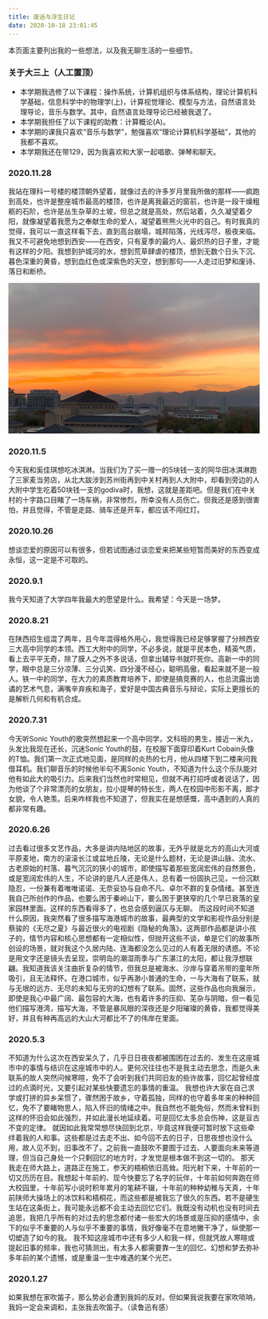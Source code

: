 ```yaml
---
title: 废话与浮生日记
date: 2020-10-18 23:01:45
---
```


本页面主要列出我的一些想法，以及我无聊生活的一些细节。

### 关于大三上（人工置顶）

- 本学期我选修了以下课程：操作系统，计算机组织与体系结构，理论计算机科学基础，信息科学中的物理学(上)，计算视觉理论、模型与方法，自然语言处理导论，音乐与数学。其中，自然语言处理导论已经被我退了。
- 本学期我担任了以下课程的助教：计算概论(A)。
- 本学期的课我只喜欢“音乐与数学”，勉强喜欢“理论计算机科学基础”，其他的我都不喜欢。
- 本学期我还在带129，因为我喜欢和大家一起唱歌、弹琴和聊天。





### 2020.11.28

我站在理科一号楼的楼顶朝外望着，就像过去的许多岁月里我所做的那样——疯跑到高处，也许是整座城市最高的楼顶，也许是离我最近的窗前，也许是一段干燥粗粝的石阶，也许是丛生杂草的土坡，但总之就是高处，然后站着，久久凝望着夕阳，就像凝望着我愿为之奉献生命的爱人，凝望着熊熊火光中的自己。有时我真的觉得，我可以一直这样看下去，直到高台崩塌，城邦陷落，光线泻尽，极夜来临。我又不可避免地想到西安——在西安，只有夏季的最灼人、最炽热的日子里，才能有这样的夕阳。我想到护城河的水，想到荒草肆虐的楼顶，想到无数个日头下沉、暮色深重的黄昏，想到血红色或深紫色的天空，想到那句——人走过旧梦和废诗、落日和断桥。

<img src="index.assets/image-20210107173006428.png" alt="image-20210107173006428" style="zoom:67%;" />

### 2020.11.5

今天我和奚佳琪想吃冰淇淋。当我们为了买一赠一的5块钱一支的阿华田冰淇淋跑了三家麦当劳店，从北大跋涉到苏州街再到中关村再到人大附中，却看到旁边的人大附中学生吃着50块钱一支的godiva时，我想，这就是差距吧。但是我们在中关村的十字路口目睹了一场车祸，非常惨烈，所幸没有人员伤亡。但我还是感到很害怕，并且觉得，不管是走路、骑车还是开车，都应该不闯红灯。

### 2020.10.26

想谈恋爱的原因可以有很多，但若试图通过谈恋爱来把某些短暂而美好的东西变成永恒，这一定是不可取的。

### 2020.9.1

我今天知道了大学四年我最大的愿望是什么。我希望：今天是一场梦。

### 2020.8.21

在陕西招生组混了两年，且今年混得格外用心，我觉得我已经足够掌握了分辨西安三大高中同学的本领。西工大附中的同学，不必多说，就是平民本色，精英气质，看上去平平无奇，除了膜人之外不多说话，但拿出辅导书就吓死你。高新一中的同学，眼中总是三分凉薄、三分讥笑、四分漫不经心，聪明高傲，看起来就不是一般人。铁一中的同学，在大力的素质教育培养下，即使是搞竞赛的人，也总流露出诡谲的艺术气息，满嘴辛弃疾和海子，爱好是中国古典音乐与辩论，实际上更擅长的是解析几何和有机合成。

### 2020.7.31

今天听Sonic Youth的歌突然想起来一个高中同学，文科班的男生，接近一米九，头发比我现在还长，沉迷Sonic Youth的鼓，在校服下面穿印着Kurt Cobain头像的T恤。我们第一次正式地见面，是同样的炎热的七月，他从四楼下到二楼来问我借耳机。我们聊音乐的时候他半句不离Sonic Youth，不知道为什么这个乐队能对他有如此大的吸引力。后来我们当然也时常相见，但就不再打招呼或者说话了，因为他谈了个非常漂亮的女朋友，拉小提琴的特长生，两人在校园中形影不离，郎才女貌，令人艳羡。后来咋样我也不知道了，但我实在是想感慨，高中遇到的人真的都非常有趣。 

### 2020.6.26

过去看过很多文艺作品，大多是讲内陆地区的故事，无外乎就是北方的高山大河或平原麦地，南方的滚滚长江或盆地丘陵，无论是什么题材，无论是讲山脉、流水、古老原始的村落、暮气沉沉的狭小的城市，即使描写着那些宽阔宏伟的自然景色，或是宽阔宏伟的人生，不论讲的是凡人还是伟人，总有着一份固执己见，一份沉默隐忍，一份兼有着唯唯诺诺、无奈妥协与自命不凡、卓尔不群的复杂情绪。甚至连我自己所创作的作品，也要么困于秦岭山下，要么困于更狭窄的几个早已衰落的皇家园林里面。这样的东西看得多了，也总会感到逼仄与无聊。
而这段时间不知道什么原因，我突然看了很多描写海港城市的故事，最典型的文学和影视作品分别是蔡骏的《无尽之夏》与最近很火的电视剧《隐秘的角落》。这两部作品都是讲小孩子的，情节内容和核心思想都有一定相似性，但抛开这些不谈，单是它们的故事所创设的场景，就对我这个久居内陆、连海都没怎么见过的人有着无限的诱惑。不论是用文字还是镜头去呈现，崇明岛的潮湿雨季与广东湛江的太阳，都让我浮想联翩。我知道我该关注曲折复杂的情节，但我总是被海水、沙岸与穿着吊带的童年所吸引，且无法释怀。在港口城市，似乎再渺小普通的生命，一与大海有了联系，就与无垠的远方、无尽的未知与无穷的幻想有了联系。固然，这些作品也向我展示，即使是我心中最广阔、最包容的大海，也有着许多的压抑、芜杂与阴暗，但一看见他们描写港湾，描写大海，不管是暴风眼的深夜还是夕阳璀璨的黄昏，我都觉得美好，并且有种再高远的大山大河都比不了的伟岸在里面。

### 2020.5.3

不知道为什么这次在西安呆久了，几乎日日夜夜都被围困在过去的、发生在这座城市中的事情与结识在这座城市中的人。更何况往往也不是我主动去思念，而是久未联系的故人突然问候寒暄，免不了会听到我们共同旧友的些许故事，回忆起曾经度过的点滴时光，又要引起对某些快要遗忘的事情的重温。
我想也许大家在自己求学或打拼的异乡呆惯了，骤然困于故乡，守着孤独，同样的也守着多年来的种种回忆，免不了要睹物思人，陷入怀旧的情绪之中。我自然也不能免俗，然而未曾料到这样的怀旧会如此强烈，并如此漫长地延续着。可是回忆太多总会伤神，这是亘古不变的定律。
就因如此我常常想尽快回到北京，毕竟这样我便可暂时放下这些牵绊着我的人和事。这些都是过去走不出、如今回不去的日子，日思夜想也没什么用，故人见不到，旧事改不了。之前我一直鼓吹不要囿于过去、人要面向未来等道理，但当自己身处一个只剩回忆的地方时，才发觉是根本做不到这一切的。
那天我走在师大路上，道路正在施工，参天的梧桐依旧高耸。阳光射下来，十年前的一切又历历在目。我想起十年前的、现今快要忘了名字的玩伴，十年前如何奔跑在师大校园里，十年前写小说时积年累月的笔耕不辍，十年前的种种幼稚与天真，十年前陕师大操场上的冰饮料和梧桐花，而这些都是被我忘了很久的东西。若不是硬生生站在这条街上，我可能永远都不会主动去回忆它们。我既没有动机也没有时间去追思，我把几乎所有的对过去的思念都付诸一些宏大的场景或是压抑的感情中，余下的似乎不重要的人与似乎不重要的事情，我好像毫不在意地撇干净了，纵使那一切塑造了如今的我。
我不知这座城市中还有多少人和我一样，但就凭故人寒暄或提起旧事的频率，我也可猜测出，有太多人都需要靠一生的回忆、幻想和梦去弥补多年前的某个遗憾，或是重温一生中难遇的某个光芒。

### 2020.1.27

如果我想在家吹笛子，那么势必会遭到我妈的反对。但如果我说我要在家吹唢呐，我妈一定会来调和，主张我去吹笛子。（读鲁迅有感）